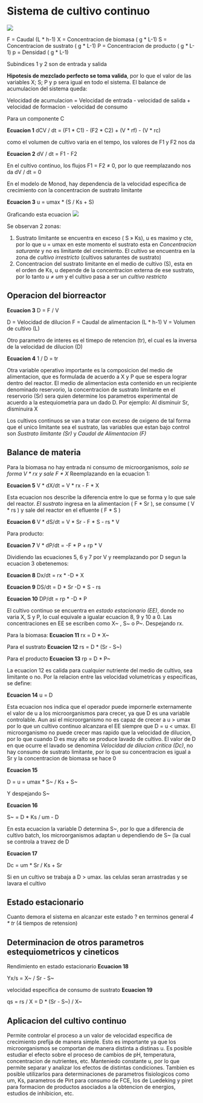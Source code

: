 # Sistema de cultivo continuo
![](https://i.imgur.com/VfgdglV.png)

F = Caudal (L * h-1)
X = Concentracion de biomasa ( g * L-1)
S = Concentracion de sustrato ( g * L-1)
P = Concentracion de producto ( g * L-1)
p = Densidad ( g * L-1)

Subindices 1 y 2 son de entrada y salida

**Hipotesis de mezclado perfecto se toma valida**, por lo que el valor de las variables X; S; P y p sera igual en todo el sistema.
 El balance de acumulacion del sistema queda:

Velocidad de acumulacion = Velocidad de entrada - velocidad de salida + velocidad de formacion - velocidad de consumo

Para un componente C

**Ecuacion 1**
dCV / dt = (F1 * C1) - (F2 * C2) + (V * rf) - (V * rc)

como el volumen de cultivo varia en el tempo, los valores de F1 y F2 nos da

**Ecuacion 2**
dV / dt = F1 - F2

En el cultivo continuo, los flujos F1 = F2 ≠ 0, por lo que reemplazando nos da
dV / dt = 0

En el modelo de Monod, hay dependencia de la velocidad especifica de crecimiento con la concentracion de sustrato limitante

**Ecuacion 3**
u = umax * (S / Ks + S)

Graficando esta ecuacion 
![](https://i.imgur.com/WIsOxKB.png)

Se observan 2 zonas:
1. Sustrato limitante se encuentra en exceso ( S » Ks), u es maximo y cte, por lo que u = umax en este momento el sustrato esta en *Concentracion saturante* y no es limitante del crecimiento. El cultivo se encuentra en la zona de *cultivo irrestricto* (cultivos saturantes de sustrato)
2.  Concentracion del sustrato limitante en el medio de cultivo (S), esta en el orden de Ks, u depende de la concentracion externa de ese sustrato, por lo tanto *u ≠ um*  y el cultivo pasa a ser un *cultivo restricto*

## Operacion del biorreactor

**Ecuacion 3**
D = F / V

D = Velocidad de dilucion 
F = Caudal de alimentacion  (L * h-1)
V = Volumen de cultivo (L) 

Otro parametro de interes es el timepo de retencion (tr), el cual es la inversa de la velocidad de dilucion (D)

**Ecuacion 4**
1 / D = tr

Otra variable operativo importante es la composicion del medio de alimentacion, que es formulada de acuerdo a X y P que se espera lograr dentro del reactor.
El medio de alimentacion esta contenido en un recipiente denominado reservorio, la concentracion de sustrato limitante en el reservorio (Sr) sera quien determine los parametros experimental de acuerdo a la estequiometria para un dado D.
Por ejemplo: Al disminuir Sr, disminuira X

Los cultivos continuos se van a tratar con exceso de oxigeno de tal forma que el unico limitante sea el sustrato, las variables que estan bajo control son *Sustrato limitante (Sr)* y *Caudal de Alimentacion (F)* 

## Balance de materia
Para la biomasa no hay entrada ni consumo de microorganismos, *solo se forma V * rx y sale F * X* Reemplazando en la ecuacion 1:

**Ecuacion 5**
V * dX/dt = V * rx - F * X

Esta ecuacion nos describe la diferencia entre lo que se forma y lo que sale del reactor.
*El sustrato* ingresa en la alimentacion ( F * Sr ), se consume ( V * rs ) y sale del reactor en el efluente ( F * S )

**Ecuacion 6**
V * dS/dt = V * Sr - F * S - rs * V

Para producto:

**Ecuacion 7**
V * dP/dt = -F * P + rp * V

Dividiendo las ecuaciones 5, 6 y 7 por V y reemplazando por D segun la ecuacion 3 obetenemos:

**Ecuacion 8**
Dx/dt = rx * -D * X

**Ecuacion 9**
DS/dt = D * Sr -D * S - rs

**Ecuacion 10**
DP/dt = rp * -D * P

El cultivo continuo se encuentra en *estado estacionario (EE)*, donde no varia X, S y P, lo cual equivale a igualar ecuacion 8, 9 y 10 a 0.
Las concentraciones en EE se escriben como X~ , S~ o P~. Despejando rx. 

Para la biomasa:
**Ecuacion 11**
rx = D * X~

Para el sustrato
**Ecuacion 12**
rs = D * (Sr - S~)

Para el producto
**Ecuacion 13**
rp = D * P~

La ecuacion 12 es calida para cualquier nutriente del medio de cultivo, sea limitante o no.
Por la relacion entre las velocidad volumetricas y especificas, se define:

**Ecuacion 14**
u = D

Esta ecuacion nos indica que el operador puede impornerle externamente el valor de u a los microorganismos para crecer, ya que D es una variable controlable.
Aun asi el microorganismo no es capaz de crecer a u > umax por lo que un cultivo continuo alcanzara el EE siempre que D = u < umax. El microorganismo no puede crecer mas rapido que la velocidad de dilucion, por lo que cuando D es muy alto se produce lavado de cultivo.
El valor de D en que ocurre el lavado se denomina *Velocidad de dilucion critica (Dc)*, no hay consumo de sustrato limitante, por lo que su concentracion es igual a Sr y la concentracion de biomasa se hace 0

**Ecuacion 15**

D = u = umax * S~ / Ks + S~ 

Y despejando S~

**Ecuacion 16**

S~ = D * Ks / um - D

En esta ecuacion la variable D determina S~, por lo que a diferencia de cultivo batch, los microorganismos adaptan u dependiendo de S~ (la cual se controla a travez de D

**Ecuacion 17**

Dc = um * Sr / Ks + Sr

Si en un cultivo se trabaja a D > umax. las celulas seran arrastradas y se lavara el cultivo

## Estado estacionario
Cuanto demora el sistema en alcanzar este estado ? en terminos general *4 * tr* (4 tiempos de retension)

## Determinacion de otros parametros estequiometricos y cineticos
Rendimiento en estado estacionario
**Ecuacion 18**

Yx/s = X~ / Sr - S~

velocidad especifica de consumo de sustrato
**Ecuacion 19**

qs = rs / X = D * (Sr - S~) / X~

## Aplicacion del cultivo continuo

Permite controlar el proceso a un valor de velocidad especifica de crecimiento prefija de manera simple. Esto es importante ya que los microorganismos se comportan de manera distinta a distinas u.
Es posible estudiar el efecto sobre el proceso de cambios de pH, temperatura, concentracion de nutrientes, etc. Manteniedo constante u, por lo que permite separar y analizar los efectos de distintas condiciones.
Tambien es posible utilizarlos para determinaciones de parametros fisiologicos como um, Ks, parametros de Pirt para consumo de FCE, los de Luedeking y piret para formacion de productos asociados a la obtencion de energios, estudios de inhibicion, etc.